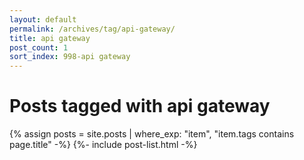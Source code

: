 ```yaml
---
layout: default
permalink: /archives/tag/api-gateway/
title: api gateway
post_count: 1
sort_index: 998-api gateway
---
```

<h1 class="page-heading">Posts tagged with api gateway</h1>
{% assign posts = site.posts | where_exp: "item", "item.tags contains page.title" -%}
{%- include post-list.html -%}
